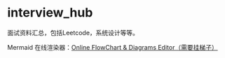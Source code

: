 # interview_hub
面试资料汇总，包括Leetcode，系统设计等等。

Mermaid 在线渲染器：[Online FlowChart & Diagrams Editor（需要挂梯子）](https://mermaid.live/edit#pako:eNpFzU1ugzAQBeCroLdGyH-A7W1ygiwrb6wwIUjBRo6R2iLuHpMq6m7ep3kzG65xIFgsE7ngcI7j06GylRKN6Q45-fwnLWtYe8jlI7wIR40xTQNsTivVmCnN_ojYXKgqh3ynmRxsGQe6-fWRHVzYS23x4SvG-dNMcR3vsDf_eJa0LoPPdJ78mPz_CoWB0imuIcO2_fsE7IZvWCFkI43SUvbMaKG0qvEDyxVrDDOmayXnnCm51_h9Py3e665joi-1vjWa7y_W206C)
